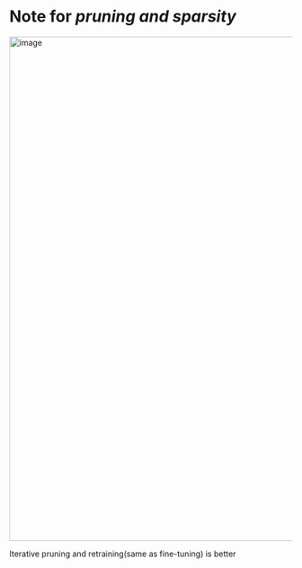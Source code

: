 # Note for *pruning and sparsity*

<img width="898" alt="image" src="https://github.com/fscdc/MIT-Learning/assets/105094708/f55b0de9-17c8-4a43-ab47-3a6cf152651c">

Iterative pruning and retraining(same as fine-tuning) is better
